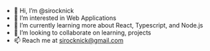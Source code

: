 - 👋 Hi, I’m @sirocknick
- 👀 I’m interested in Web Applications
- 🌱 I’m currently learning more about React, Typescript, and Node.js
- 💞️ I’m looking to collaborate on learning, projects
- 📫 Reach me at sirocknick@gmail.com
